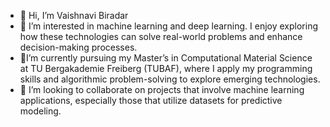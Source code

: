 - 👋 Hi, I’m Vaishnavi Biradar
- 👀 I’m interested in machine learning and deep learning. I enjoy exploring how these technologies can solve real-world problems and enhance decision-making processes.
- 🌱I’m currently pursuing my Master’s in Computational Material Science at TU Bergakademie Freiberg (TUBAF), where I apply my programming skills and algorithmic problem-solving to explore emerging technologies.
- 💞️ I’m looking to collaborate on projects that involve machine learning applications, especially those that utilize datasets for predictive modeling.

<!---
VaishnaviBiradar15/VaishnaviBiradar15 is a ✨ special ✨ repository because its `README.md` (this file) appears on your GitHub profile.
You can click the Preview link to take a look at your changes.
--->
